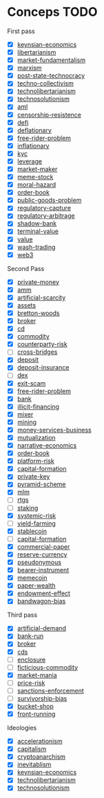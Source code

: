 # Conceps TODO
First pass

- [x] [keynsian-economics](../concepts/keynsian-economics.md)
- [x] [libertarianism](../concepts/libertarianism.md)
- [x] [market-fundamentalism](../notes/market-fundamentalism.md)
- [x] [marxism](../concepts/marxism.md)
- [x] [post-state-technocracy](../concepts/post-state-technocracy.md)
- [x] [techno-collectivism](../concepts/techno-collectivism.md)
- [x] [technolibertarianism](../concepts/technolibertarianism.md)
- [x] [technosolutionism](../concepts/technosolutionism.md)
- [x] [aml](../concepts/aml.md)
- [x] [censorship-resistence](../concepts/censorship-resistence.md)
- [x] [defi](../concepts/defi.md)
- [x] [deflationary](../concepts/deflationary.md)
- [x] [free-rider-problem](../concepts/free-rider-problem.md)
- [x] [inflationary](../concepts/inflationary.md)
- [x] [kyc](../concepts/kyc.md)
- [x] [leverage](../concepts/leverage.md)
- [x] [market-maker](../concepts/market-maker.md)
- [x] [meme-stock](../concepts/meme-stock.md)
- [x] [moral-hazard](../concepts/moral-hazard.md)
- [x] [order-book](../concepts/order-book.md)
- [x] [public-goods-problem](../concepts/public-goods-problem.md)
- [x] [regulatory-capture](../concepts/regulatory-capture.md)
- [x] [regulatory-arbitrage](../concepts/regulatory-arbitrage.md)
- [x] [shadow-bank](../concepts/shadow-bank.md)
- [x] [terminal-value](../concepts/terminal-value.md)
- [x] [value](../concepts/value.md)
- [x] [wash-trading](../concepts/wash-trading.md)
- [x] [web3](../concepts/web3.md)

Second Pass

- [x] [private-money](../concepts/private-money.md)
- [x] [amm](../concepts/amm.md)
- [x] [artificial-scarcity](../concepts/artificial-scarcity.md)
- [x] [assets](../concepts/assets.md)
- [x] [bretton-woods](../concepts/bretton-woods.md)
- [x] [broker](../concepts/broker.md)
- [x] [cd](../concepts/cd.md)
- [x] [commodity](../concepts/commodity.md)
- [x] [counterparty-risk](../concepts/counterparty-risk.md)
- [ ] [cross-bridges](../concepts/cross-bridges.md)
- [x] [deposit](../concepts/deposit.md)
- [x] [deposit-insurance](../concepts/deposit-insurance.md)
- [ ] [dex](../concepts/dex.md)
- [x] [exit-scam](../concepts/exit-scam.md)
- [x] [free-rider-problem](../concepts/free-rider-problem.md)
- [x] [bank](../concepts/bank.md)
- [x] [illicit-financing](../concepts/illicit-financing.md)
- [x] [mixer](../concepts/mixer.md)
- [x] [mining](../concepts/mining.md)
- [x] [money-services-business](../concepts/money-services-business.md)
- [x] [mutualization](../concepts/mutualization.md)
- [x] [narrative-economics](../concepts/narrative-economics.md)
- [x] [order-book](../concepts/order-book.md)
- [x] [platform-risk](../concepts/platform-risk.md)
- [x] [capital-formation](../concepts/capital-formation.md)
- [x] [private-key](../concepts/private-key.md)
- [x] [pyramid-scheme](../concepts/pyramid-scheme.md)
- [x] [mlm](../concepts/mlm.md)
- [ ] [rtgs](../concepts/rtgs.md)
- [ ] [staking](../concepts/staking.md)
- [x] [systemic-risk](../concepts/systemic-risk.md)
- [ ] [yield-farming](../concepts/yield-farming.md)
- [x] [stablecoin](../concepts/stablecoin.md)
- [ ] [capital-formation](../concepts/capital-formation.md)
- [x] [commercial-paper](../concepts/commercial-paper.md)
- [x] [reserve-currency](../concepts/reserve-currency.md)
- [x] [pseudonymous](../concepts/pseudonymous.md)
- [x] [bearer-instrument](../concepts/bearer-instrument.md)
- [x] [memecoin](../concepts/memecoin.md)
- [x] [paper-wealth](../concepts/paper-wealth.md)
- [x] [endowment-effect](../concepts/endowment-effect.md)
- [x] [bandwagon-bias](../concepts/bandwagon-bias.md)

Third pass

- [x] [artificial-demand](../concepts/artificial-demand.md)
- [x] [bank-run](../concepts/bank-run.md)
- [x] [broker](../concepts/broker.md)
- [x] [cds](../concepts/cds.md)
- [ ] [enclosure](../concepts/enclosure.md)
- [ ] [ficticious-commodity](../concepts/ficticious-commodity.md)
- [x] [market-mania](../concepts/market-mania.md)
- [ ] [price-risk](../concepts/price-risk.md)
- [ ] [sanctions-enforcement](../concepts/sanctions-enforcement.md)
- [ ] [survivorship-bias](../concepts/survivorship-bias.md)
- [x] [bucket-shop](../concepts/bucket-shop.md)
- [x] [front-running](../concepts/front-running.md)

Ideologies

- [x] [accelerationism](../concepts/accelerationism.md)
- [x] [capitalism](../concepts/capitalism.md)
- [x] [cryptoanarchism](../concepts/cryptoanarchism.md)
- [x] [inevitablism](../concepts/inevitablism.md)
- [x] [keynsian-economics](../concepts/keynsian-economics.md)
- [x] [technolibertarianism](../concepts/technolibertarianism.md)
- [x] [technosolutionism](../concepts/technosolutionism.md)
